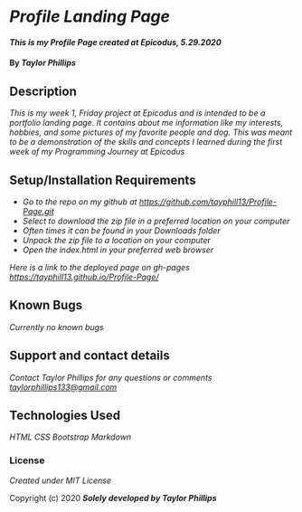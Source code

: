 # _Profile Landing Page_

#### _This is my Profile Page created at Epicodus, 5.29.2020_

#### By _**Taylor Phillips**_

## Description

_This is my week 1, Friday project at Epicodus and is intended to be a 
portfolio landing page.  It contains about me information like my interests, hobbies,
and some pictures of my favorite people and dog.  This was meant to be a demonstration of the skills and concepts I learned during the first week of my Programming Journey at Epicodus_

## Setup/Installation Requirements

* _Go to the repo on my github at https://github.com/tayphill13/Profile-Page.git_
* _Select to download the zip file in a preferred location on your computer_
* _Often times it can be found in your Downloads folder_
* _Unpack the zip file to a location on your computer_
* _Open the index.html in your preferred web browser_

_Here is a link to the deployed page on gh-pages <https://tayphill13.github.io/Profile-Page/>_

## Known Bugs

_Currently no known bugs_

## Support and contact details

_Contact Taylor Phillips for any questions or comments <taylorphillips133@gmail.com>_

## Technologies Used

_HTML_
_CSS_
_Bootstrap_
_Markdown_

### License

*Created under MIT License*

Copyright (c) 2020 **_Solely developed by Taylor Phillips_**